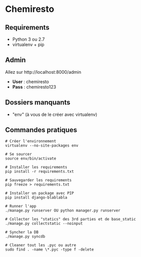 # Chemiresto

## Requirements

- Python 3 ou 2.7
- virtualenv + pip

## Admin

Allez sur http://localhost:8000/admin

- **User** : chemiresto
- **Pass** : chemiresto123

## Dossiers manquants

- "env" (à vous de le créer avec virtualenv)

## Commandes pratiques

```
# Créer l'environnement 
virtualenv --no-site-packages env

# Se sourcer
source env/bin/activate

# Installer les requirements
pip install -r requirements.txt

# Sauvegarder les requirements
pip freeze > requirements.txt

# Installer un package avec PIP
pip install django-blablabla

# Runner l'app
./manage.py runserver OU python manager.py runserver

# Collecter les "statics" des 3rd parties et de base_static
./manage.py collectstatic --noinput

# Syncher la DB
./manage.py syncdb

# Cleaner tout les .pyc ou autre
sudo find . -name \*.pyc -type f -delete
```
